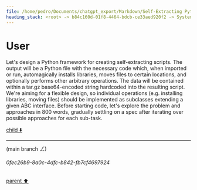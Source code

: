 ```yaml
---
file: /home/pedro/Documents/chatgpt_export/Markdown/Self-Extracting Python Script Framework.md
heading_stack: <root> -> b84c160d-01f8-4464-bdcb-ce33aed920f2 -> System -> 223bd57b-5a68-450f-8413-2c9aaa3de884 -> System -> aaa2f0a0-5c47-46c8-9517-226c34230146 -> User
---
```

# User

Let's design a Python framework for creating self-extracting scripts. The output will be a Python file with the necessary code which, when imported or run, automagically installs libraries, moves files to certain locations, and optionally performs other arbitrary operations. The data will be contained within a tar.gz base64-encoded string hardcoded into the resulting script. We're aiming for a flexible design, so individual operations (e.g. installing libraries, moving files) should be implemented as subclasses extending a given ABC interface. Before starting code, let's explore the problem and approaches in 800 words, gradually settling on a spec after iterating over possible approaches for each sub-task.

[child ⬇️](#0fec26b9-8a0c-4dfc-b842-fb7cf4697924)

---

(main branch ⎇)
###### 0fec26b9-8a0c-4dfc-b842-fb7cf4697924
[parent ⬆️](#aaa2f0a0-5c47-46c8-9517-226c34230146)
